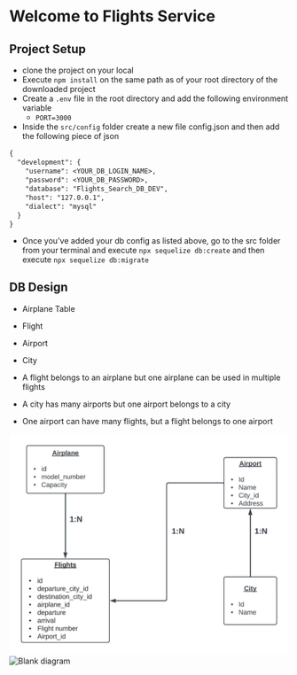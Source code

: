 <!-- / ROLE BASED ARCHITECTURE
-src/
index.js // server
models/
controllers/
middlewares/
services/
utils/
config/

    -tests/ [later]
    -static/

// FEATURE BASED ARCHITECTURE
-flights
-/ models
-/controllers
-search
-/ models
-/ controller -->

# Welcome to Flights Service

## Project Setup

- clone the project on your local
- Execute `npm install` on the same path as of your root directory of the downloaded project
- Create a `.env` file in the root directory and add the following environment variable
  - `PORT=3000`
- Inside the `src/config` folder create a new file config.json and then add the following piece of json

```
{
  "development": {
    "username": <YOUR_DB_LOGIN_NAME>,
    "password": <YOUR_DB_PASSWORD>,
    "database": "Flights_Search_DB_DEV",
    "host": "127.0.0.1",
    "dialect": "mysql"
  }
}

```

- Once you've added your db config as listed above, go to the src folder from your terminal and execute `npx sequelize db:create` and then execute `npx sequelize db:migrate`

## DB Design

- Airplane Table
- Flight
- Airport
- City

- A flight belongs to an airplane but one airplane can be used in multiple flights
- A city has many airports but one airport belongs to a city
- One airport can have many flights, but a flight belongs to one airport

![Flight Search Database](<asset\Blank diagram.jpeg>)
![Blank diagram](https://github.com/vishalkumar-30/FlightsAndSearchService/assets/102590210/23852bc7-2bd2-427b-b655-8f13faf4e674)

